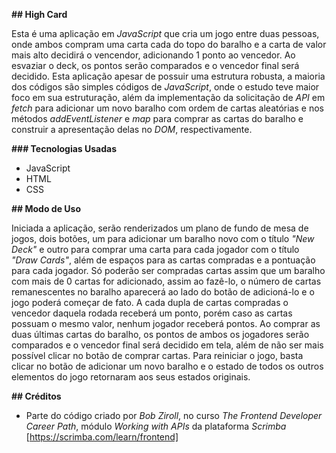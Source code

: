 **## High Card**

Esta é uma aplicação em *JavaScript* que cria um jogo entre duas pessoas, onde ambos compram uma carta cada do topo do baralho e a carta de valor mais alto decidirá o vencendor, adicionando 1 ponto ao vencedor. Ao esvaziar o deck, os pontos serão comparados e o vencedor final será decidido.
Esta aplicação apesar de possuir uma estrutura robusta, a maioria dos códigos são simples códigos de *JavaScript*, onde o estudo teve maior foco em sua estruturação, além da implementação da solicitação de *API* em *fetch* para adicionar um novo baralho com ordem de cartas aleatórias e nos métodos *addEventListener* e *map* para comprar as cartas do baralho e construir a apresentação delas no *DOM*, respectivamente.

**### Tecnologias Usadas**

* JavaScript
* HTML
* CSS

**## Modo de Uso**

Iniciada a aplicação, serão renderizados um plano de fundo de mesa de jogos, dois botões, um para adicionar um baralho novo com o título *"New Deck"* e outro para comprar uma carta para cada jogador com o título *"Draw Cards"*, além de espaços para as cartas compradas e a pontuação para cada jogador. Só poderão ser compradas cartas assim que um baralho com mais de 0 cartas for adicionado, assim ao fazê-lo, o número de cartas remanescentes no baralho aparecerá ao lado do botão de adicioná-lo e o jogo poderá começar de fato.
A cada dupla de cartas compradas o vencedor daquela rodada receberá um ponto, porém caso as cartas possuam o mesmo valor, nenhum jogador receberá pontos. Ao comprar as duas últimas cartas do baralho, os pontos de ambos os jogadores serão comparados e o vencedor final será decidido em tela, além de não ser mais possível clicar no botão de comprar cartas.
Para reiniciar o jogo, basta clicar no botão de adicionar um novo baralho e o estado de todos os outros elementos do jogo retornaram aos seus estados originais.

**## Créditos**

* Parte do código criado por *Bob Ziroll*, no curso *The Frontend Developer Career Path*, módulo *Working with APIs* da plataforma *Scrimba* [https://scrimba.com/learn/frontend]